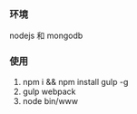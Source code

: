 ### 环境

nodejs 和 mongodb

### 使用

  1. npm i && npm install gulp -g
  2. gulp webpack 
  3. node bin/www
